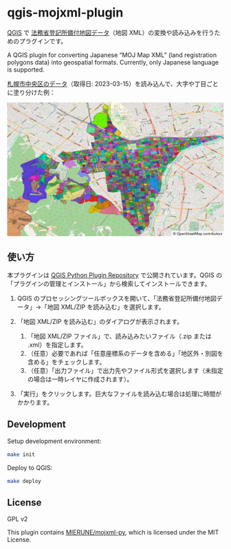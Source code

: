 # qgis-mojxml-plugin

[QGIS](https://qgis.org/) で [法務省登記所備付地図データ](https://front.geospatial.jp/moj-chizu-xml-download/)（地図 XML）の変換や読み込みを行うためのプラグインです。

A QGIS plugin for converting Japanese “MOJ Map XML” (land registration polygons data) into geospatial formats. Currently, only Japanese language is supported.

[札幌市中央区のデータ](https://www.geospatial.jp/ckan/dataset/houmusyouchizu-2022-1-1)（取得日: 2023-03-15）を読み込んで、大字や丁目ごとに塗り分けた例：

![札幌市中央区のデータを読み込んだ例](./docs/images/example_output.jpg)

## 使い方

本プラグインは [QGIS Python Plugin Repository](https://plugins.qgis.org/plugins/mojxml_plugin/) で公開されています。QGIS の「プラグインの管理とインストール」から検索してインストールできます。

1. QGIS のプロセッシングツールボックスを開いて、「法務省登記所備付地図データ」→「地図 XML/ZIP を読み込む」を選択します。
2. 「地図 XML/ZIP を読み込む」のダイアログが表示されます。

   1. 「地図 XML/ZIP ファイル」で、読み込みたいファイル（.zip または .xml）を指定します。
   2. （任意）必要であれば「任意座標系のデータを含める」「地区外・別図を含める」をチェックします。
   3. （任意）「出力ファイル」で出力先やファイル形式を選択します（未指定の場合は一時レイヤに作成されます）。

3. 「実行」をクリックします。巨大なファイルを読み込む場合は処理に時間がかかります。

## Development

Setup development environment:

```bash
make init
```

Deploy to QGIS:

```bash
make deploy
```

## License

GPL v2

This plugin contains [MIERUNE/mojxml-py](https://github.com/MIERUNE/mojxml-py), which is licensed under the MIT License.
